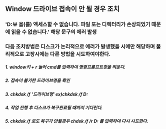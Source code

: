 ## Window 드라이브 접속이 안 될 경우 조치
### 'D:￦ 을(를) 액세스할 수 없습니다. 파일 또는 디렉터리가 손상되었기 때문에 읽을 수 없습니다.' 해당 문구의 에러 발생
### 다음 조치방법은 디스크가 논리적으로 에러가 발생했을 시에만 해당하며 물리적으로 고장시에는 다른 방법을 시도하여야한다.
##### 1. window키 + r 눌러 cmd를 입력하여 명령프롬프트창을 띄운다.
##### 2. 접속이 불가한 드라이브명을 확인
##### 3. chkdsk /f '드라이브명'  ex)chkdsk /f D:         
##### 4. 작업 진행 후 디스크가 복구완료될 때까지 기다린다.
##### 5. chkdsk /f 로도 복구가 안될경우 chdsk /f /r D: 를 입력하여 다시 시도한다.
